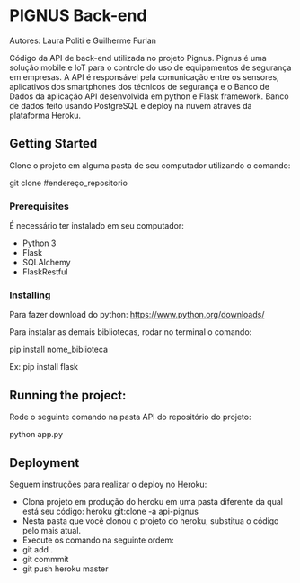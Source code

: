 # PIGNUS Back-end

Autores: Laura Politi e Guilherme Furlan

Código da API de back-end utilizada no projeto Pignus.
Pignus é uma solução mobile e IoT para o controle do uso de equipamentos de segurança em empresas. A API é responsável pela comunicação entre os sensores, aplicativos dos smartphones dos técnicos de segurança e o Banco de Dados da aplicação
API desenvolvida em python e Flask framework.
Banco de dados feito usando PostgreSQL e deploy na nuvem através da plataforma Heroku.

## Getting Started

Clone o projeto em alguma pasta de seu computador utilizando o comando:

git clone  #endereço_repositorio

### Prerequisites

É necessário ter instalado em seu computador:

- Python 3
- Flask
- SQLAlchemy
- FlaskRestful

### Installing

Para fazer download do python: https://www.python.org/downloads/

Para instalar as demais bibliotecas, rodar no terminal o comando:

pip install nome_biblioteca

Ex: pip install flask

## Running the project:

Rode o seguinte comando na pasta API do repositório do projeto:

python app.py

## Deployment

Seguem instruções para realizar o deploy no Heroku:

- Clona projeto em produção do heroku em uma pasta diferente da qual está seu código: heroku git:clone -a api-pignus
- Nesta pasta que você clonou o projeto do heroku, substitua o código pelo mais atual.
- Execute os comando na seguinte ordem:
- git add .
- git commmit
- git push heroku master


